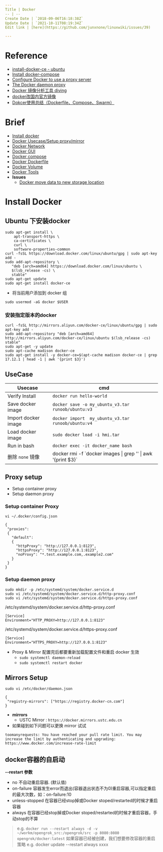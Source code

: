 ```yaml
---
Title | Docker
-- | --
Create Date | `2018-09-06T16:18:38Z`
Update Date | `2021-10-11T08:19:34Z`
Edit link | [here](https://github.com/junxnone/linuxwiki/issues/39)

---
```

# Reference

- [install-docker-ce - ubuntu](https://docs.docker.com/install/linux/docker-ce/ubuntu/#install-docker-ce)
- [Install docker-compose](https://docs.docker.com/compose/install/#install-compose)
- [Configure Docker to use a proxy server](https://docs.docker.com/network/proxy/)
- [The Docker daemon proxy](https://docs.docker.com/config/daemon/systemd/#runtime-directory-and-storage-driver)
- [Docker 镜像分析工具 diving](https://www.oschina.net/p/diving)
- [docker改国内官方镜像](https://www.cnblogs.com/coolwinds/p/7465475.html)
- [Dokcer使用总结（Dockerfile、Compose、Swarm）](https://www.cnblogs.com/wyt007/p/11154156.html)

# Brief
- [Install docker](#install-docker)
- [Docker Usecase/Setup proxy/mirror](#usecase)
- [Docker Network](./Docker_Network)
- [Docker GUI](./Docker_GUI)
- [Docker compose](./Docker_compose)
- [Docker Dockerfile](./Docker_Dockerfile)
- [Docker Volume](./Docker_Volume)
- [Docker Tools](./Docker_Tools)
- **Issues**
  - [Docker move data to new storage location](./Docker_move_data_to_new_storage_location)


# Install Docker
## Ubuntu 下安装docker

```
sudo apt-get install \
    apt-transport-https \
    ca-certificates \
    curl \
    software-properties-common
curl -fsSL https://download.docker.com/linux/ubuntu/gpg | sudo apt-key add -
sudo add-apt-repository \
   "deb [arch=amd64] https://download.docker.com/linux/ubuntu \
   $(lsb_release -cs) \
   stable"
sudo apt-get update
sudo apt-get install docker-ce
```
-  将当前用户添加到 docker 组

```
sudo usermod -aG docker $USER
```

### 安装指定版本的docker

```
curl -fsSL http://mirrors.aliyun.com/docker-ce/linux/ubuntu/gpg | sudo apt-key add -
sudo add-apt-repository "deb [arch=amd64] http://mirrors.aliyun.com/docker-ce/linux/ubuntu $(lsb_release -cs) stable"
sudo apt-get -y update
sudo apt-cache madison docker-ce
sudo apt-get install -y docker-ce=$(apt-cache madison docker-ce | grep 17.12.1 | head -1 | awk '{print $3}')
```



## UseCase

Usecase |  cmd
-- | --
Verify Install | `docker run hello-world`
Save docker image | `docker save -o my_ubuntu_v3.tar runoob/ubuntu:v3`
Import docker image | `docker import  my_ubuntu_v3.tar runoob/ubuntu:v4`
Load docker image | `sudo docker load -i hmi.tar`
Run in bash | `docker exec -it docker_name bash`
删除 `none` 镜像 | docker rmi -f  \`docker images \| grep '<none>' \| awk '{print $3}\`


## Proxy setup

- Setup container proxy
- Setup daemon proxy

### Setup container Proxy

```
vi ~/.docker/config.json
```
```
{
 "proxies":
 {
   "default":
   {
     "httpProxy": "http://127.0.0.1:8123",
     "httpsProxy": "http://127.0.0.1:8123",
     "noProxy": "*.test.example.com,.example2.com"
   }
 }
}
```

### Setup daemon proxy

```
sudo mkdir -p /etc/systemd/system/docker.service.d
sudo vi /etc/systemd/system/docker.service.d/http-proxy.conf
sudo vi /etc/systemd/system/docker.service.d/https-proxy.conf
```
/etc/systemd/system/docker.service.d/http-proxy.conf
```
[Service]
Environment="HTTP_PROXY=http://127.0.0.1:8123"
```
/etc/systemd/system/docker.service.d/https-proxy.conf
```
[Service]
Environment="HTTPS_PROXY=http://127.0.0.1:8123"
```

- Proxy & Mirror 配置完后都要重新加载配置文件和重启 docker 生效
  - `sudo systemctl daemon-reload`
  - `sudo systemctl restart docker`

## Mirrors Setup

```
sudo vi /etc/docker/daemon.json
```
```
{
 "registry-mirrors": ["https://registry.docker-cn.com"]
}
```
- **mirrors**
  - USTC Mirror : `https://docker.mirrors.ustc.edu.cn`
- 如果碰到如下问题可以更换 mirror 试试

```
toomanyrequests: You have reached your pull rate limit. You may increase the limit by authenticating and upgrading: https://www.docker.com/increase-rate-limit
```

## docker容器的自启动

**--restart 参数**

- no  不自动重启容器. (默认值)
- on-failure  容器发生error而退出(容器退出状态不为0)重启容器,可以指定重启的最大次数，如：on-failure:10
- unless-stopped  在容器已经stop掉或Docker stoped/restarted的时候才重启容器
- always  在容器已经stop掉或Docker stoped/restarted的时候才重启容器，手动stop的不算

> e.g. 
> `docker run --restart always -d -v ~/workm/opengrok_src:/opengrok/src -p 8080:8080 opengrok/docker:latest`
> 如果容器已经被创建，我们想要修改容器的重启策略
> e.g.
> docker update --restart always xxxx



